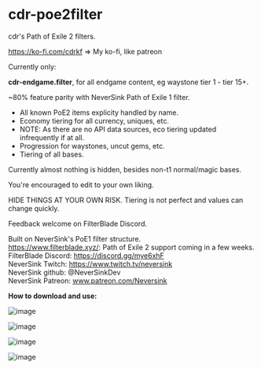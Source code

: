 # cdr-poe2filter
cdr's Path of Exile 2 filters.

https://ko-fi.com/cdrkf => My ko-fi, like patreon

Currently only: 

**cdr-endgame.filter**, for all endgame content, eg waystone tier 1 - tier 15+.

~80% feature parity with NeverSink Path of Exile 1 filter.
- All known PoE2 items explicity handled by name.
- Economy tiering for all currency, uniques, etc.
-   NOTE: As there are no API data sources, eco tiering updated infrequently if at all.
- Progression for waystones, uncut gems, etc.
- Tiering of all bases.

Currently almost nothing is hidden, besides non-t1 normal/magic bases.

You're encouraged to edit to your own liking.

HIDE THINGS AT YOUR OWN RISK. Tiering is not perfect and values can change quickly.

Feedback welcome on FilterBlade Discord.

Built on NeverSink's PoE1 filter structure.  
https://www.filterblade.xyz/: Path of Exile 2 support coming in a few weeks.  
FilterBlade Discord: https://discord.gg/mye6xhF  
NeverSink Twitch:    https://www.twitch.tv/neversink  
NeverSink github:    @NeverSinkDev  
NeverSink Patreon:  www.patreon.com/Neversink  

**How to download and use:**

![image](https://github.com/user-attachments/assets/2fc2cba9-ad0a-455c-a690-7a778ec44f32)

![image](https://github.com/user-attachments/assets/5087613d-b066-4174-91d7-cbd066822eb4)

![image](https://github.com/user-attachments/assets/0fed0bbb-87cd-4bec-b802-7a32a7453ba4)

![image](https://github.com/user-attachments/assets/2a2c8ce9-d4e6-4d52-90ff-be0fad4af50e)
